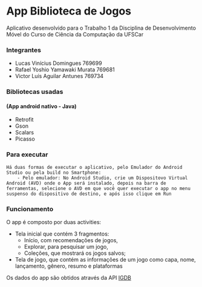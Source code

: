 # App Biblioteca de Jogos
Aplicativo desenvolvido para o Trabalho 1 da Disciplina de Desenvolvimento Móvel do Curso de Ciência da Computação da UFSCar

### Integrantes ###
- Lucas Vinícius Domingues 769699
- Rafael Yoshio Yamawaki Murata 769681
- Victor Luís Aguilar Antunes 769734

### Bibliotecas usadas
#### (App android nativo - Java)
- Retrofit
- Gson
- Scalars
- Picasso

### Para executar
```
Há duas formas de executar o aplicativo, pelo Emulador do Android Studio ou pela build no Smartphone:
    - Pelo emulador: No Android Studio, crie um Dispositovo Virtual Android (AVD) onde o App será instalado, depois na barra de ferramentas, selecione o AVD em que você quer executar o app no menu suspenso do dispositivo de destino, e após isso clique em Run

``` 

### Funcionamento
O app é composto por duas activities: 
- Tela inicial que contém 3 fragmentos:
  - Início, com recomendações de jogos,
  - Explorar, para pesquisar um jogo,
  - Coleções, que mostrará os jogos salvos;
- Tela de jogo, que contém as informações de um jogo como capa, nome, lançamento, gênero, resumo e plataformas

Os dados do app são obtidos através da API [IGDB](https://api-docs.igdb.com/#about)
